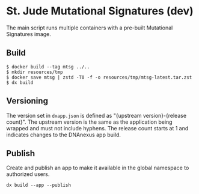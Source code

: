 # St. Jude Mutational Signatures (dev)

The main script runs multiple containers with a pre-built Mutational Signatures
image.

## Build

```
$ docker build --tag mtsg ../..
$ mkdir resources/tmp
$ docker save mtsg | zstd -T0 -f -o resources/tmp/mtsg-latest.tar.zst
$ dx build
```

## Versioning

The version set in `dxapp.json` is defined as "{upstream version}-{release
count}". The upstream version is the same as the application being wrapped and
must not include hyphens. The release count starts at 1 and indicates changes
to the DNAnexus app build.

## Publish

Create and publish an app to make it available in the global namespace to
authorized users.

```
dx build --app --publish
```
